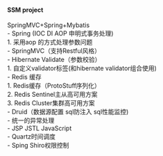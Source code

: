 #### SSM project    
   SpringMVC+Spring+Mybatis     
    -  Spring (IOC DI AOP 申明式事务处理)      
        1. 采用aop 的方式处理参数问题      
    - SpringMVC（支持Restful风格）            
    - Hibernate Validate（参数校验）      
        1. 自定义validator标签(和hibernate validator组合使用)     
    - Redis 缓存      
        1. Redis缓存（ProtoStuff序列化）        
        2. Redis Sentinel主从高可用方案  
        3. Redis Cluster集群高可用方案    
    - Druid（数据源配置 sql防注入 sql性能监控)      
    - 统一的异常处理      
    - JSP JSTL JavaScript     
    - Quartz时间调度        
    - Sping Shiro权限控制      
        
   